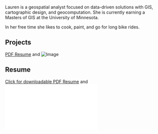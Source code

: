 Lauren is a geospatial analyst focused on data-driven solutions with GIS, cartographic design, and geocomputation. She is currently earning a Masters of GIS at the University of Minnesota. 

In her free time she likes to cook, paint, and go for long bike rides. 


## Projects

[PDF Resume](Resume_Strug2019.pdf) and ![Image](src)


## Resume

[Click for downloadable PDF Resume](Resume_Strug2019.pdf)  and ![Image](Resume_Strug2019.pdf)

